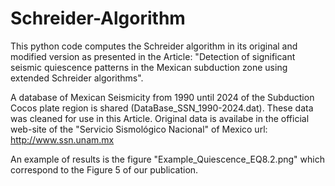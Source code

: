 # Schreider-Algorithm
This python code computes the Schreider algorithm in its original and modified version as presented in the Article: "Detection of significant seismic quiescence patterns in the Mexican subduction zone using extended Schreider algorithms".

A database of Mexican Seismicity from 1990 until 2024 of the Subduction Cocos plate region is shared (DataBase_SSN_1990-2024.dat). These data was cleaned for use in this Article.
Original data is availabe in the official web-site of the "Servicio Sismológico Nacional" of Mexico url: http://www.ssn.unam.mx

An example of results is the figure "Example_Quiescence_EQ8.2.png" which correspond to the Figure 5 of our publication.

